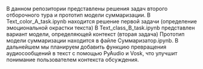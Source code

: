 В данном репозитории представлены решения задач второго отборочного тура и прототип модели суммаризации.
В Text_color_A_task.ipynb находится решение первой задачи (определение эмоциональной окрастки текста)
В Text_class_B_task.ipynb представлен вариант модели, определяющей контекст (вторая задача)
Прототип модели суммаризации находится в файле Суммаризатор.ipynb. В дальнейшем мы планируем добавить функцию превращения аудиосообщений в текст с помощью PyAudio и Vosk, что улучшит понимание пользователем контекста обсуждения.
